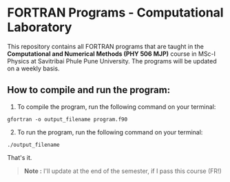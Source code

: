 # FORTRAN Programs - Computational Laboratory

This repository contains all FORTRAN programs that are taught in the **Computational and Numerical Methods (PHY 506 MJP)** course in MSc-I Physics at Savitribai Phule Pune University. The programs will be updated on a weekly basis.

## How to compile and run the program:

1. To compile the program, run the following command on your terminal:

```
gfortran -o output_filename program.f90
```

2. To run the program, run the following command on your terminal:

```
./output_filename
```

That's it.

> **Note :** I'll update at the end of the semester, if I pass this course (FR!)